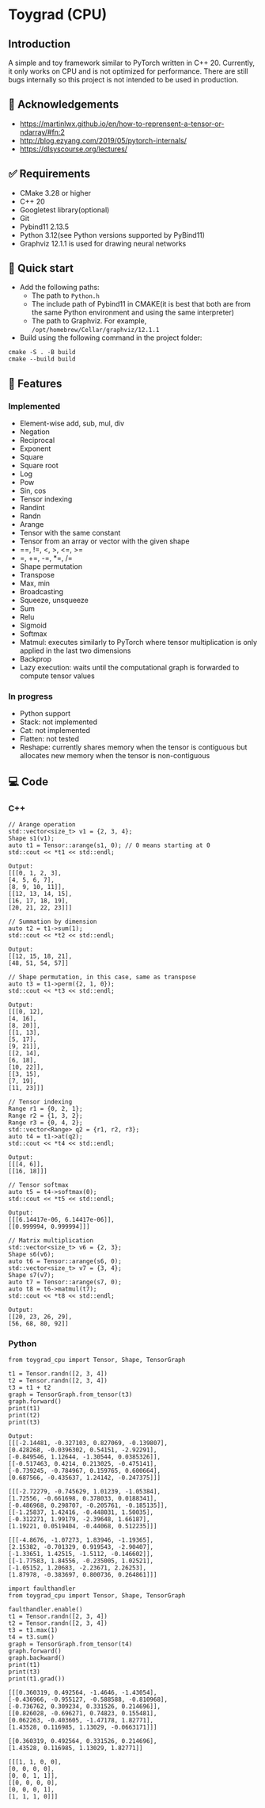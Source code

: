 # Toygrad (CPU)

## Introduction

A simple and toy framework similar to PyTorch written in C++ 20. Currently, it only works on CPU and is not optimized
for performance. There are still bugs internally so this project is not intended to be used in production.

## :raised_hands: Acknowledgements

* https://martinlwx.github.io/en/how-to-reprensent-a-tensor-or-ndarray/#fn:2
* http://blog.ezyang.com/2019/05/pytorch-internals/
* https://dlsyscourse.org/lectures/

## :white_check_mark: Requirements

* CMake 3.28 or higher
* C++ 20
* Googletest library(optional)
* Git
* Pybind11 2.13.5
* Python 3.12(see Python versions supported by PyBind11)
* Graphviz 12.1.1 is used for drawing neural networks

## :rocket: Quick start

* Add the following paths:
  * The path to `Python.h`
  * The include path of Pybind11 in CMAKE(it is best that both are from the same Python
    environment and using the same interpreter)
  * The path to Graphviz. For example, `/opt/homebrew/Cellar/graphviz/12.1.1`
* Build using the following command in the project folder:

```
cmake -S . -B build
cmake --build build
```

## :rocket: Features

### Implemented

* Element-wise add, sub, mul, div
* Negation
* Reciprocal
* Exponent
* Square
* Square root
* Log
* Pow
* Sin, cos
* Tensor indexing
* Randint
* Randn
* Arange
* Tensor with the same constant
* Tensor from an array or vector with the given shape
* ==, !=, <, >, <=, >=
* =, +=, -=, *=, /=
* Shape permutation
* Transpose
* Max, min
* Broadcasting
* Squeeze, unsqueeze
* Sum
* Relu
* Sigmoid
* Softmax
* Matmul: executes similarly to PyTorch where tensor multiplication is only applied in the last two
  dimensions
* Backprop
* Lazy execution: waits until the computational graph is forwarded to compute tensor values

### In progress

* Python support
* Stack: not implemented
* Cat: not implemented
* Flatten: not tested
* Reshape: currently shares memory when the tensor is contiguous but allocates new memory when the tensor is
  non-contiguous

## :computer: Code

### C++

```
// Arange operation
std::vector<size_t> v1 = {2, 3, 4};
Shape s1(v1);
auto t1 = Tensor::arange(s1, 0); // 0 means starting at 0
std::cout << *t1 << std::endl;

Output:
[[[0, 1, 2, 3], 
[4, 5, 6, 7], 
[8, 9, 10, 11]], 
[[12, 13, 14, 15], 
[16, 17, 18, 19], 
[20, 21, 22, 23]]]

// Summation by dimension
auto t2 = t1->sum(1);
std::cout << *t2 << std::endl;

Output:
[[12, 15, 18, 21], 
[48, 51, 54, 57]]

// Shape permutation, in this case, same as transpose
auto t3 = t1->perm({2, 1, 0});
std::cout << *t3 << std::endl;

Output:
[[[0, 12], 
[4, 16], 
[8, 20]], 
[[1, 13], 
[5, 17], 
[9, 21]], 
[[2, 14], 
[6, 18], 
[10, 22]], 
[[3, 15], 
[7, 19], 
[11, 23]]]

// Tensor indexing
Range r1 = {0, 2, 1};
Range r2 = {1, 3, 2};
Range r3 = {0, 4, 2};
std::vector<Range> q2 = {r1, r2, r3};
auto t4 = t1->at(q2);
std::cout << *t4 << std::endl;

Output:
[[[4, 6]], 
[[16, 18]]]

// Tensor softmax
auto t5 = t4->softmax(0);
std::cout << *t5 << std::endl;

Output:
[[[6.14417e-06, 6.14417e-06]], 
[[0.999994, 0.999994]]]

// Matrix multiplication
std::vector<size_t> v6 = {2, 3};
Shape s6(v6);
auto t6 = Tensor::arange(s6, 0);
std::vector<size_t> v7 = {3, 4};
Shape s7(v7);
auto t7 = Tensor::arange(s7, 0);
auto t8 = t6->matmul(t7);
std::cout << *t8 << std::endl;

Output:
[[20, 23, 26, 29], 
[56, 68, 80, 92]]
```

### Python

```
from toygrad_cpu import Tensor, Shape, TensorGraph

t1 = Tensor.randn([2, 3, 4])
t2 = Tensor.randn([2, 3, 4])
t3 = t1 + t2
graph = TensorGraph.from_tensor(t3)
graph.forward()
print(t1)
print(t2)
print(t3)

Output:
[[[-2.14481, -0.327103, 0.827069, -0.139807], 
[0.428268, -0.0396302, 0.54151, -2.92291], 
[-0.849546, 1.12644, -1.30544, 0.0385326]], 
[[-0.517463, 0.4214, 0.213025, -0.475141], 
[-0.739245, -0.784967, 0.159765, 0.600664], 
[0.687566, -0.435637, 1.24142, -0.247375]]]

[[[-2.72279, -0.745629, 1.01239, -1.05384], 
[1.72556, -0.661698, 0.378033, 0.0188341], 
[-0.486968, 0.298707, -0.205761, -0.185135]], 
[[-1.25837, 1.42416, -0.448031, 1.50035], 
[-0.312271, 1.99179, -2.39648, 1.66187], 
[1.19221, 0.0519404, -0.44068, 0.512235]]]

[[[-4.8676, -1.07273, 1.83946, -1.19365], 
[2.15382, -0.701329, 0.919543, -2.90407], 
[-1.33651, 1.42515, -1.5112, -0.146602]], 
[[-1.77583, 1.84556, -0.235005, 1.02521], 
[-1.05152, 1.20683, -2.23671, 2.26253], 
[1.87978, -0.383697, 0.800736, 0.264861]]]

import faulthandler
from toygrad_cpu import Tensor, Shape, TensorGraph

faulthandler.enable()
t1 = Tensor.randn([2, 3, 4])
t2 = Tensor.randn([2, 3, 4])
t3 = t1.max(1)
t4 = t3.sum()
graph = TensorGraph.from_tensor(t4)
graph.forward()
graph.backward()
print(t1)
print(t3)
print(t1.grad())

[[[0.360319, 0.492564, -1.4646, -1.43054], 
[-0.436966, -0.955127, -0.588588, -0.810968], 
[-0.736762, 0.309234, 0.331526, 0.214696]], 
[[0.826028, -0.696271, 0.74823, 0.155481], 
[0.062263, -0.403605, -1.47178, 1.82771], 
[1.43528, 0.116985, 1.13029, -0.0663171]]]

[[0.360319, 0.492564, 0.331526, 0.214696], 
[1.43528, 0.116985, 1.13029, 1.82771]]

[[[1, 1, 0, 0], 
[0, 0, 0, 0], 
[0, 0, 1, 1]], 
[[0, 0, 0, 0], 
[0, 0, 0, 1], 
[1, 1, 1, 0]]]
```